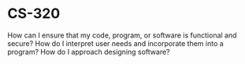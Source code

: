 # CS-320

How can I ensure that my code, program, or software is functional and secure?
How do I interpret user needs and incorporate them into a program?
How do I approach designing software?
